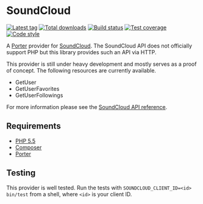 SoundCloud
==========

[![Latest tag][Version image]][Releases]
[![Total downloads][Downloads image]][Downloads]
[![Build status][Build image]][Build]
[![Test coverage][Coverage image]][Coverage]
[![Code style][Style image]][Style]

A [Porter][Porter] provider for [SoundCloud](http://soundcloud.com/). The SoundCloud API does not officially support PHP but this library provides such an API via HTTP.

This provider is still under heavy development and mostly serves as a proof of concept. The following resources are currently available.

 - GetUser
 - GetUserFavorites
 - GetUserFollowings

For more information please see the [SoundCloud API reference](https://developers.soundcloud.com/docs/api/reference).

Requirements
------------

- [PHP 5.5](http://php.net)
- [Composer](http://getcomposer.org)
- [Porter][Porter]

Testing
-------

This provider is well tested.  Run the tests with `SOUNDCLOUD_CLIENT_ID=<id> bin/test` from a shell, where `<id>` is your client ID.


  [Releases]: https://github.com/Provider/SoundCloud/releases
  [Version image]: https://poser.pugx.org/provider/soundcloud/version "Latest version"
  [Downloads]: https://packagist.org/packages/provider/soundcloud
  [Downloads image]: https://poser.pugx.org/provider/soundcloud/downloads "Total downloads"
  [Build]: http://travis-ci.org/Provider/SoundCloud
  [Build image]: https://travis-ci.org/Provider/SoundCloud.svg?branch=master "Build status"
  [Coverage]: https://coveralls.io/github/Provider/SoundCloud
  [Coverage image]: https://coveralls.io/repos/Provider/SoundCloud/badge.svg "Test coverage"
  [Style]: https://styleci.io/repos/64059449
  [Style image]: https://styleci.io/repos/64059449/shield?style=flat "Code style"

  [Porter]: https://github.com/ScriptFUSION/Porter

